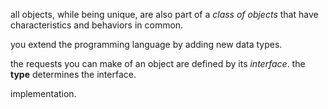 all objects, while being unique, are also part of a *class of objects* that have characteristics and behaviors in common.

you extend the programming language by adding new data types.

the requests you can make of an object are defined by its *interface*. the **type** determines the interface.

implementation.
